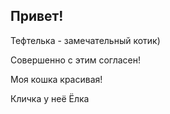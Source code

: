 ## Привет!

Тефтелька - замечательный котик)

Совершенно с этим согласен!

Моя кошка красивая!

Кличка у неё Ёлка
